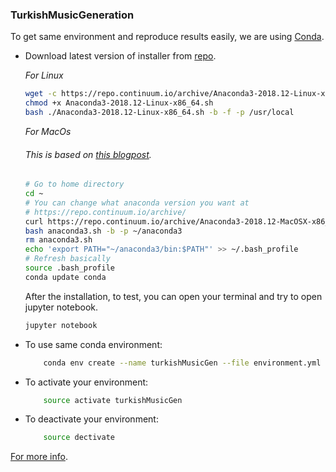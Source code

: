 ### TurkishMusicGeneration

To get same environment and reproduce results easily, we are using [Conda](https://conda.io/en/latest/).

- Download latest version of installer from [repo](https://repo.continuum.io/archive/).
  
    *For Linux*
    ``` sh
    wget -c https://repo.continuum.io/archive/Anaconda3-2018.12-Linux-x86_64.sh
    chmod +x Anaconda3-2018.12-Linux-x86_64.sh
    bash ./Anaconda3-2018.12-Linux-x86_64.sh -b -f -p /usr/local
    ```

    *For MacOs*
    ###### This is based on [this blogpost](https://medium.com/@GalarnykMichael/install-python-on-mac-anaconda-ccd9f2014072).
    ``` sh
    # Go to home directory
    cd ~
    # You can change what anaconda version you want at 
    # https://repo.continuum.io/archive/
    curl https://repo.continuum.io/archive/Anaconda3-2018.12-MacOSX-x86_64.sh -o anaconda3.sh
    bash anaconda3.sh -b -p ~/anaconda3
    rm anaconda3.sh
    echo 'export PATH="~/anaconda3/bin:$PATH"' >> ~/.bash_profile 
    # Refresh basically
    source .bash_profile
    conda update conda
   ```

    After the installation, to test, you can open your terminal and try to open jupyter notebook.

    ``` sh
    jupyter notebook
    ```

- To use same conda environment:
    ``` sh
        conda env create --name turkishMusicGen --file environment.yml
    ```

- To activate your environment:
    ``` sh
        source activate turkishMusicGen
    ```

- To deactivate your environment:
    ``` sh
        source dectivate 
    ```

[For more info](https://towardsdatascience.com/environment-management-with-conda-python-2-3-b9961a8a5097).